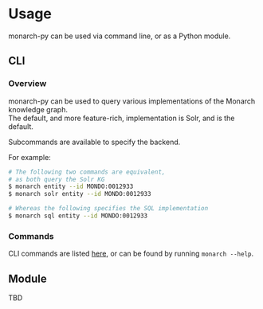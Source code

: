 # Usage

monarch-py can be used via command line, or as a Python module.

## CLI

### Overview 

monarch-py can be used to query various implementations of the Monarch knowledge graph.  
The default, and more feature-rich, implementation is Solr, and is the default.

Subcommands are available to specify the backend.

For example:
```bash
# The following two commands are equivalent,
# as both query the Solr KG
$ monarch entity --id MONDO:0012933 
$ monarch solr entity --id MONDO:0012933

# Whereas the following specifies the SQL implementation
$ monarch sql entity --id MONDO:0012933
```


### Commands

CLI commands are listed [here](./CLI.md), or can be found by running `monarch --help`.

## Module

TBD